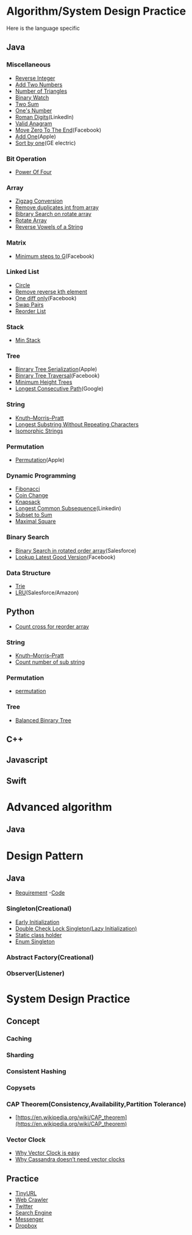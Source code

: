 # Algorithm/System Design Practice

Here is the language specific 
## Java

### Miscellaneous
- [Reverse Integer](java/src/main/java/com/haibo/yan/algorithm/ReverseInteger.java)
- [Add Two Numbers](java/src/main/java/com/haibo/yan/algorithm/medium/AddTwoNumbers.java)
- [Number of Triangles](java/src/main/java/com/haibo/yan/algorithm/medium/NumberOfTriangles.java)
- [Binary Watch](java/src/main/java/com/haibo/yan/algorithm/easy/BinaryWatch.java)
- [Two Sum](java/src/main/java/com/haibo/yan/algorithm/easy/TwoSum.java)
- [One's Number](java/src/main/java/com/haibo/yan/algorithm/OneNumbers.java)
- [Roman Digits](java/src/main/java/com/haibo/yan/algorithm/Roman.java)(LinkedIn)
- [Valid Anagram](java/src/main/java/com/haibo/yan/algorithm/ValidAnagram.java)
- [Move Zero To The End](java/src/main/java/com/haibo/yan/algorithm/MoveZeroes.java)(Facebook)
- [Add One](java/src/main/java/com/haibo/yan/algorithm/AddOne)(Apple)
- [Sort by one](java/src/main/java/com/haibo/yan/algorithm/SortByOne.java)(GE electric)

### Bit Operation
- [Power Of Four](java/src/main/java/com/haibo/yan/algorithm/bitop/PowerOfFour.java)

### Array
- [Zigzag Conversion](java/src/main/java/com/haibo/yan/algorithm/array/Zigzag.java)
- [Remove duplicates int from array](java/src/main/java/com/haibo/yan/algorithm/easy/RemoveDuplicates.java)
- [Bibrary Search on rotate array](java/src/main/java/com/haibo/yan/algorithm/binarysearch/rotate/Solution.java)
- [Rotate Array](java/src/main/java/com/haibo/yan/algorithm/array/RotateArray.java)
- [Reverse Vowels of a String](java/src/main/java/com/haibo/yan/algorithm/array/ReverseVowels.java)

### Matrix
- [Minimum steps to G](java/src/main/java/com/haibo/yan/algorithm/matrix/ClosestG.java)(Facebook)

### Linked List
- [Circle](java/src/main/java/com/haibo/yan/algorithm/linkedlist/Circle.java)
- [Remove reverse kth element](java/src/main/java/com/haibo/yan/algorithm/linkedlist/RemoveK.java)
- [One diff only](java/src/main/java/com/haibo/yan/algorithm/linkedlist/OneDiff.java)(Facebook)
- [Swap Pairs](java/src/main/java/com/haibo/yan/algorithm/linkedlist/SwapPairs.java)
- [Reorder List](java/src/test/java/com/haibo/yan/algorithm/linkedlist/TestReorder.java)

### Stack
- [Min Stack](java/src/main/java/com/haibo/yan/algorithm/stack/MinStack.java)

### Tree
- [Binrary Tree Serialization](java/src/main/java/com/haibo/yan/algorithm/tree/BinaryTreeNode.java)(Apple)
- [Binrary Tree Traversal](java/src/main/java/com/haibo/yan/algorithm/tree/Traversal.java)(Facebook)
- [Minimum Height Trees](java/src/main/java/com/haibo/yan/algorithm/tree/MinimumHeightTrees.java)
- [Longest Consecutive Path](java/src/main/java/com/haibo/yan/algorithm/tree/LongestConsecutivePath.java)(Google)

### String
- [Knuth–Morris–Pratt](java/src/main/java/com/haibo/yan/algorithm/string/KMP.java)
- [Longest Substring Without Repeating Characters](java/src/main/java/com/haibo/yan/algorithm/string/NoRepeatingLongestSubstring.java)
- [Isomorphic Strings](java/src/main/java/com/haibo/yan/algorithm/string/Isomorphic.java)

### Permutation
- [Permutation](java/src/main/java/com/haibo/yan/algorithm/Permutation.java)(Apple)

### Dynamic Programming
- [Fibonacci](java/src/main/java/com/haibo/yan/algorithm/dp/Fibonacci.java)
- [Coin Change](java/src/main/java/com/haibo/yan/algorithm/dp/CoinChange.java)
- [Knapsack](java/src/main/java/com/haibo/yan/algorithm/dp/Knapsack.java)
- [Longest Common Subsequence](java/src/main/java/com/haibo/yan/algorithm/dp/LongestCommonSubsequence.java)(Linkedin)
- [Subset to Sum](java/src/main/java/com/haibo/yan/algorithm/dp/SubsetSum.java)
- [Maximal Square](java/src/main/java/com/haibo/yan/algorithm/dp/MaximalSquare.java)

### Binary Search
- [Binary Search in rotated order array](java/src/main/java/com/haibo/yan/algorithm/binarysearch/RotateSearch.java)(Salesforce)
- [Lookup Latest Good Version](java/src/main/java/com/haibo/yan/algorithm/binarysearch/LatestGoodVersion.java)(Facebook)

### Data Structure
- [Trie](java/src/main/java/com/haibo/yan/algorithm/datastructure/Trie.java)
- [LRU](java/src/main/java/com/haibo/yan/algorithm/datastructure/LRU.java)(Salesforce/Amazon)

## Python

- [Count cross for reorder array](python/cross_count.py) 

### String
- [Knuth–Morris–Pratt](python/kmp.py)
- [Count number of sub string](python/count_substring.py)

### Permutation
- [permutation](python/permutation.py)

### Tree
- [Balanced Binrary Tree](python/balanced_binary_tree.py)

## C++

## Javascript

## Swift

# Advanced algorithm

## Java

# Design Pattern
## Java

- [Requirement](java/src/main/java/com/haibo/yan/design/packagemanager/SystemDependencies.pdf) -[Code](java/src/main/java/com/haibo/yan/design/packagemanager/)

### Singleton(Creational)
- [Early Initialization](java/src/main/java/com/haibo/yan/pattern/Singleton/EarlyIniSingleton.java)
- [Double Check Lock Singleton(Lazy Initialization)](java/src/main/java/com/haibo/yan/pattern/Singleton/DoubleCheckLockSingleton.java)
- [Static class holder](java/src/main/java/com/haibo/yan/pattern/Singleton/StaticHolderSingleton.java)
- [Enum Singleton](java/src/main/java/com/haibo/yan/pattern/Singleton/EnumSingleton.java)

### Abstract Factory(Creational)

### Observer(Listener)

# System Design Practice

## Concept

### Caching
### Sharding
### Consistent Hashing
### Copysets
### CAP Theorem(Consistency,Availability,Partition Tolerance)
- [https://en.wikipedia.org/wiki/CAP_theorem](https://en.wikipedia.org/wiki/CAP_theorem)

### Vector Clock
- [Why Vector Clock is easy](http://basho.com/posts/technical/why-vector-clocks-are-easy/)
- [Why Cassandra doesn’t need vector clocks](https://www.datastax.com/dev/blog/why-cassandra-doesnt-need-vector-clocks)

## Practice

- [TinyURL](/system/tinyurl)
- [Web Crawler](/system/webcrawler)
- [Twitter](/system/twitter)
- [Search Engine](/system/searchengine)
- [Messenger](/system/messenger)
- [Dropbox](/system/dropbox)


 
